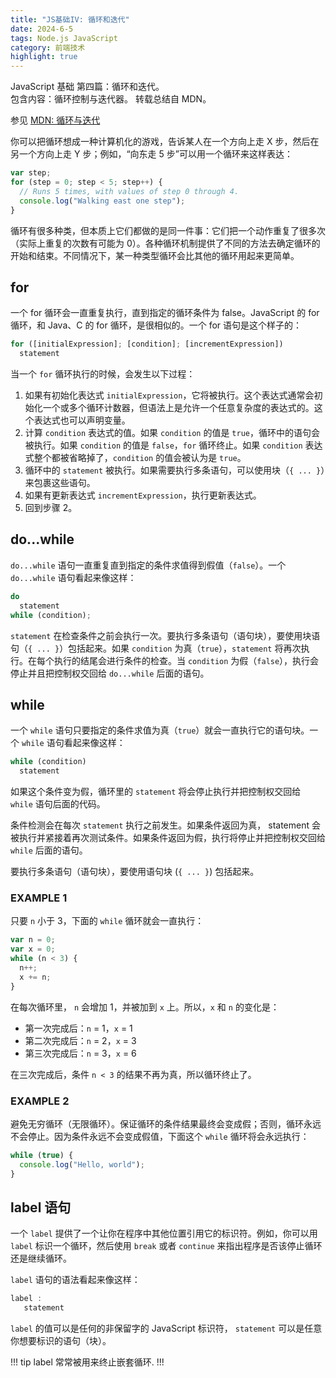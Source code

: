 ```yaml
---
title: "JS基础IV: 循环和迭代"
date: 2024-6-5
tags: Node.js JavaScript
category: 前端技术
highlight: true
---
```

JavaScript 基础 第四篇：循环和迭代。  
包含内容：循环控制与迭代器。
转载总结自 MDN。
<!--more-->

参见 [MDN: 循环与迭代](https://developer.mozilla.org/zh-CN/docs/Web/JavaScript/Guide/Loops_and_iteration)

你可以把循环想成一种计算机化的游戏，告诉某人在一个方向上走 X 步，然后在另一个方向上走 Y 步；例如，“向东走 5 步”可以用一个循环来这样表达：

```js
var step;
for (step = 0; step < 5; step++) {
  // Runs 5 times, with values of step 0 through 4.
  console.log("Walking east one step");
}
```

循环有很多种类，但本质上它们都做的是同一件事：它们把一个动作重复了很多次（实际上重复的次数有可能为 0）。各种循环机制提供了不同的方法去确定循环的开始和结束。不同情况下，某一种类型循环会比其他的循环用起来更简单。

## for

一个 for 循环会一直重复执行，直到指定的循环条件为 false。JavaScript 的 for 循环，和 Java、C 的 for 循环，是很相似的。一个 for 语句是这个样子的：

```js
for ([initialExpression]; [condition]; [incrementExpression])
  statement
```

当一个 `for` 循环执行的时候，会发生以下过程：

1. 如果有初始化表达式 `initialExpression`，它将被执行。这个表达式通常会初始化一个或多个循环计数器，但语法上是允许一个任意复杂度的表达式的。这个表达式也可以声明变量。
2. 计算 `condition` 表达式的值。如果 `condition` 的值是 `true`，循环中的语句会被执行。如果 `condition` 的值是 `false`，`for` 循环终止。如果 `condition` 表达式整个都被省略掉了，`condition` 的值会被认为是 `true`。
3. 循环中的 `statement` 被执行。如果需要执行多条语句，可以使用块（`{ ... }`）来包裹这些语句。
4. 如果有更新表达式 `incrementExpression`，执行更新表达式。
5. 回到步骤 2。

## do...while

`do...while` 语句一直重复直到指定的条件求值得到假值（`false`）。一个 `do...while` 语句看起来像这样：
```js
do
  statement
while (condition);
```
`statement` 在检查条件之前会执行一次。要执行多条语句（语句块），要使用块语句（`{ ... }`）包括起来。如果 `condition` 为真（`true`），`statement` 将再次执行。在每个执行的结尾会进行条件的检查。当 `condition` 为假（`false`），执行会停止并且把控制权交回给 `do...while` 后面的语句。

## while

一个 `while` 语句只要指定的条件求值为真（`true`）就会一直执行它的语句块。一个 `while` 语句看起来像这样：
```js
while (condition)
  statement
```
如果这个条件变为假，循环里的 `statement` 将会停止执行并把控制权交回给 `while` 语句后面的代码。

条件检测会在每次 `statement` 执行之前发生。如果条件返回为真， statement 会被执行并紧接着再次测试条件。如果条件返回为假，执行将停止并把控制权交回给 `while` 后面的语句。

要执行多条语句（语句块），要使用语句块 (`{ ... }`) 包括起来。

### EXAMPLE 1

只要 `n` 小于 3，下面的 `while` 循环就会一直执行：

```js
var n = 0;
var x = 0;
while (n < 3) {
  n++;
  x += n;
}
```
在每次循环里， `n` 会增加 1，并被加到 `x` 上。所以，`x` 和 `n` 的变化是：

* 第一次完成后：`n` = 1，`x` = 1
* 第二次完成后：`n` = 2，`x` = 3
* 第三次完成后：`n` = 3，`x` = 6

在三次完成后，条件 `n < 3` 的结果不再为真，所以循环终止了。

### EXAMPLE 2

避免无穷循环（无限循环）。保证循环的条件结果最终会变成假；否则，循环永远不会停止。因为条件永远不会变成假值，下面这个 `while` 循环将会永远执行：

```js
while (true) {
  console.log("Hello, world");
}
```

## label 语句

一个 `label` 提供了一个让你在程序中其他位置引用它的标识符。例如，你可以用 `label` 标识一个循环，然后使用 `break` 或者 `continue` 来指出程序是否该停止循环还是继续循环。

`label` 语句的语法看起来像这样：
```js
label :
   statement
```
`label` 的值可以是任何的非保留字的 JavaScript 标识符， `statement` 可以是任意你想要标识的语句（块）。

!!! tip
label 常常被用来终止嵌套循环.
!!!
